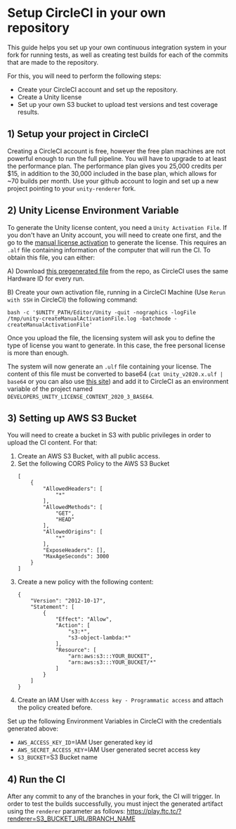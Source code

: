 
# Setup CircleCI in your own repository

This guide helps you set up your own continuous integration system in your fork for running tests, as well as creating test builds for each of the commits that are made to the repository. 

For this, you will need to perform the following steps:
- Create your CircleCI account and set up the repository.
- Create a Unity license
- Set up your own S3 bucket to upload test versions and test coverage results. 


## 1) Setup your project in CircleCI

Creating a CircleCI account is free, however the free plan machines are not powerful enough to run the full pipeline. 
You will have to upgrade to at least the performance plan. The performance plan gives you 25,000 credits per $15, in addition to the 30,000 included in the base plan, which allows for ~70 builds per month. 
Use your github account to login and set up a new project pointing to your `unity-renderer` fork.

## 2) Unity License Environment Variable

To generate the Unity license content, you need a `Unity Activation File`. If you don't have an Unity account, you will need to create one first, and the go to the [manual license activation](https://license.unity3d.com/manual) to generate the license. 
This requires an `.alf` file containing information of the computer that will run the CI. To obtain this file, you can either:

A) Download [this pregenerated file](resources/circleci-unity-activation-file-v2020.3.0f1.alf) from the repo, as CircleCI uses the same Hardware ID for every run. 

B) Create your own activation file, running in a CircleCI Machine (Use `Rerun with SSH` in CircleCI) the following command:
```
bash -c '$UNITY_PATH/Editor/Unity -quit -nographics -logFile /tmp/unity-createManualActivationFile.log -batchmode -createManualActivationFile'
```
Once you upload the file, the licensing system will ask you to define the type of license you want to generate. In this case, the free personal license is more than enough.

The system will now generate an `.ulf` file containing your license. The content of this file must be converted to base64 (`cat Unity_v2020.x.ulf | base64` or you can also use [this site](https://www.base64encode.org/)) and add it to CircleCI as an environment variable of the project named `DEVELOPERS_UNITY_LICENSE_CONTENT_2020_3_BASE64`.

## 3) Setting up AWS S3 Bucket
You will need to create a bucket in S3 with public privileges in order to upload the CI content. For that:
1) Create an AWS S3 Bucket, with all public access.
2) Set the following CORS Policy to the AWS S3 Bucket
	```
	[
		{
			"AllowedHeaders": [
				"*"
			],
			"AllowedMethods": [
				"GET",
				"HEAD"
			],
			"AllowedOrigins": [
				"*"
			],
			"ExposeHeaders": [],
			"MaxAgeSeconds": 3000
		}
	]
	```
3) Create a new policy with the following content:
	```
	{
	    "Version": "2012-10-17",
	    "Statement": [
	        {
	            "Effect": "Allow",
	            "Action": [
	                "s3:*",
	                "s3-object-lambda:*"
	            ],
	            "Resource": [
	                "arn:aws:s3:::YOUR_BUCKET",
	                "arn:aws:s3:::YOUR_BUCKET/*"
	            ]
	        }
	    ]
	}
	```
4) Create an IAM User with `Access key - Programmatic access` and attach the policy created before.

Set up the following Environment Variables in CircleCI with the credentials generated above:

- `AWS_ACCESS_KEY_ID`=IAM User generated key id
- `AWS_SECRET_ACCESS_KEY`=IAM User generated secret access key
- `S3_BUCKET`=S3 Bucket name

## 4) Run the CI 
After any commit to any of the branches in your fork, the CI will trigger. In order to test the builds successfully, you must inject the generated artifact using the `renderer` parameter as follows:
https://play.ftc.tc/?renderer=S3_BUCKET_URL/BRANCH_NAME
